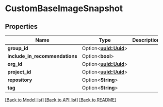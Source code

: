 # CustomBaseImageSnapshot

## Properties

Name | Type | Description | Notes
------------ | ------------- | ------------- | -------------
**group_id** | Option<[**uuid::Uuid**](uuid::Uuid.md)> |  | [optional]
**include_in_recommendations** | Option<**bool**> |  | [optional]
**org_id** | Option<[**uuid::Uuid**](uuid::Uuid.md)> |  | [optional]
**project_id** | Option<[**uuid::Uuid**](uuid::Uuid.md)> |  | [optional]
**repository** | Option<**String**> |  | [optional]
**tag** | Option<**String**> |  | [optional]

[[Back to Model list]](../README.md#documentation-for-models) [[Back to API list]](../README.md#documentation-for-api-endpoints) [[Back to README]](../README.md)


